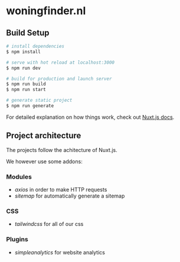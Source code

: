 # woningfinder.nl

## Build Setup

```bash
# install dependencies
$ npm install

# serve with hot reload at localhost:3000
$ npm run dev

# build for production and launch server
$ npm run build
$ npm run start

# generate static project
$ npm run generate
```

For detailed explanation on how things work, check out [Nuxt.js docs](https://nuxtjs.org).

## Project architecture

The projects follow the achitecture of Nuxt.js.

We however use some addons:

### Modules

- _axios_ in order to make HTTP requests
- _sitemap_ for automatically generate a sitemap

### CSS

- _tailwindcss_ for all of our css

### Plugins

- _simpleanalytics_ for website analytics
